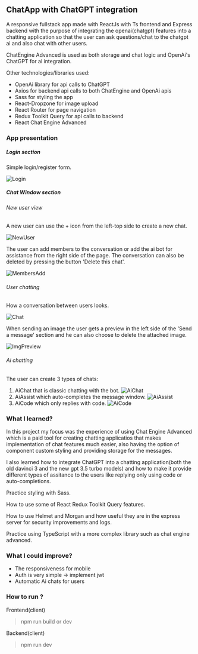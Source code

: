 ## ChatApp with ChatGPT integration

A responsive fullstack app made with ReactJs with Ts frontend and Express backend with the purpose of integrating the openai(chatgpt) features into a chatting application so that the user can ask questions/chat to the chatgpt ai and also chat with other users.

ChatEngine Advanced is used as both storage and chat logic and OpenAi's ChatGPT for ai integration.

Other technologies/libraries used:

- OpenAi library for api calls to ChatGPT
- Axios for backend api calls to both ChatEngine and OpenAi apis
- Sass for styling the app
- React-Dropzone for image upload
- React Router for page navigation
- Redux Toolkit Query for api calls to backend
- React Chat Engine Advanced

### App presentation

##### Login section

Simple login/register form.

![Login](_readmeimg/login.PNG)

##### Chat Window section

###### New user view

A new user can use the + icon from the left-top side to create a new chat.

![NewUser](_readmeimg/newuser.PNG)

The user can add members to the conversation or add the ai bot for assistance from the right side of the page.
The conversation can also be deleted by pressing the button 'Delete this chat'.

![MembersAdd](_readmeimg/membersadd.PNG)

###### User chatting

How a conversation between users looks.

![Chat](_readmeimg/chat.PNG)

When sending an image the user gets a preview in the left side of the 'Send a message' section and he can also choose to delete the attached image.

![ImgPreview](_readmeimg/imgpreview.PNG)

###### Ai chatting

The user can create 3 types of chats:

1. AiChat that is classic chatting with the bot.
   ![AiChat](_readmeimg/aichat.PNG)
2. AiAssist which auto-completes the message window.
   ![AiAssist](_readmeimg/aiassist.PNG)
3. AiCode which only replies with code.
   ![AiCode](_readmeimg/aicode.PNG)

### What I learned?

In this project my focus was the experience of using Chat Engine Advanced which is a paid tool for creating chatting applicatios that makes implementation of chat features much easier, also having the option of component custom styling and providing storage for the messages.

I also learned how to integrate ChatGPT into a chatting application(both the old davinci 3 and the new gpt 3.5 turbo models) and how to make it provide different types of assitance to the users like replying only using code or auto-completions.

Practice styling with Sass.

How to use some of React Redux Toolkit Query features.

How to use Helmet and Morgan and how useful they are in the express server for security improvements and logs.

Practice using TypeScript with a more complex library such as chat engine advanced.

### What I could improve?

- The responsiveness for mobile
- Auth is very simple -> implement jwt
- Automatic Ai chats for users

### How to run ?

Frontend(client)

> npm run build or dev

Backend(client)

> npm run dev
